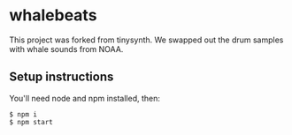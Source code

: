 # whalebeats

This project was forked from tinysynth. We swapped out the drum samples with whale sounds from NOAA.

## Setup instructions

You'll need node and npm installed, then:

```
$ npm i
$ npm start
```

